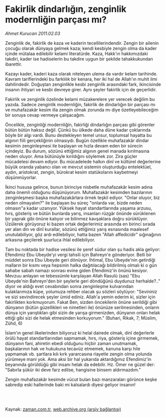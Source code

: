 # Fakirlik dindarlığın, zenginlik modernliğin parçası mı?

*Ahmet Kurucan 2011.02.03*

<td class="columnist-detail">
<p>Zenginlik de, fakirlik de kaza ve kaderin tecellilerindendir. Zengin bir ailenin çocuğu olarak dünyaya gelmek kaza; kendi kesbiyle zengin olma da kader içinde mütalaa edilebilir kelami literatürde. Kaza, Hakk'ın hakkımızdaki takdiri, kader ise hadiselerin bu takdire uygun bir şekilde tahakkukundan ibarettir.</p>
<p>
<div id="haberMetinDiv">
<p> Kazayı kader, kaderi kaza olarak niteleyen ulema da vardır kelam tarihinde. Kavram tariflerindeki bu farklılık bir kenara, her iki hal de Allah'ın muhit ilmi dahilindedir. Doğuştan zenginlikle kesbi zenginlik arasındaki fark, ikincisinde insanın ihtiyari ve kesbi devreye girer. Aynı şeyler fakirlik için de geçerlidir.
<p>Fakirlik ve zenginlik özelinde kelami müzakerelere yer verecek değilim bu yazıda. Sadece zenginlik modernliğin, fakirlik de dindarlığın bir parçası mı ve muhafazakâr kesim illa zengin olmak zorunda mı diye özetleyebileceğim bir soruya cevap vermeye çalışacağım.
<p>Öncelikle, zenginliği modernliğin, fakirliği dindarlığın parçası gibi görenler bütün bütün haksız değil. Çünkü bu ülkede daha düne kadar çoklarında böyle bir algı vardı. Bunu destekleyen temel unsur, toplumsal hayatta bu algının fiili gerçekliğinin olmasıydı. Bugün özellikle muhafazakâr dindar kesimin zenginleşmesi ile başlayan ve hızla devam eden bir sürecin içindeyiz. Bu durum, sözünü ettiğimiz algının genel manada kırılmasına neden oluyor. Ama bütünüyle kırıldığını söylemek zor. Zira güçler mücadelesi devam ediyor. Bu mücadelede halkın dinî ve kültürel değerlerine büyük oranda yabancı olan ve mevcut sistemin oluşturduğu entelektüel, aydın, aristokrat, zengin, bürokrat kesim statükolarını kaybetmeyi düşünmüyorlar.
<p>İkinci hususa gelince, bunun birinciye nisbetle muhafazakâr kesim adına daha önemli olduğunu düşünüyorum. Muhafazakâr kesimden bazılarının zenginleşmesi başka muhafazakârlara örnek teşkil ediyor. "Onlar oluyor, biz neden olmayalım?" ile başlayan bu süreç "onlarda var, bizde neden olmasın"a kadar uzanıyor. Yüksek hayat standartlarında yaşama arzusu, hırs, gösteriş ve bütün bunlarda yarış, insanları rüzgâr önünde sürüklenen bir yaprak gibi önüne katıyor ve bilinmez kavşaklara doğru sürüklüyor. Üzülerek görüyoruz ki bazen ortak değerlerimiz arasında en birinci sırada yer alan din ve dinî kurallar, sözünü ettiğimiz yarış esnasında maalesef unutulabiliyor, göz ardı edilebiliyor, hatta bazen "Allah affedicidir" sığınağının arkasına geçilerek şuurluca ihlal edilebiliyor.
<p>Tam bu noktada bir hadise vesilesi ile şeref südur olan şu hadis akla geliyor: Efendimiz Ebu Ubeyde'yi vergi tahsili için Bahreyn'e gönderiyor. Belli bir müddet sonra Ebu Ubeyde geri dönüyor. İhtimal, Ebu Ubeyde'nin getirdiği malların bir kısmı veya hepsinin halka dağıtılacağı bildirilmiş olmalı ki o gün sahabe sabah namazı sonrası evine giden Efendimiz'in önünü kesiyor. Mevzuu anlayan ve tebessümle karşılayan Allah Rasulü (sas) "Ebu Ubeyde'nin Bahreyn'den bir şeylerle geri döndüğünü duydunuz herhalde?.." diyor ve aldığı evet cevabından sonra zenginleşme kulvarından kulaklarımıza küpe, yolumuza rehber olacak şu sözleri söylüyor: "Sevininiz ve sizi sevindirecek şeyler ümid ediniz. Allah'a yemin ederim ki, sizler için fakirlikten korkmuyorum. Fakat Ben, sizden öncekilerin önüne serildiği gibi dünyanın (bütün güzellikleri ve nimetleri ile) önünüze serilmesinden, onların dünya için yarıştıkları gibi sizin de yarışa girmenizden, dünyanın onları helak ettiği gibi sizi de helak etmesinden korkuyorum." (Buhari, Rikak, 7; Müslim, Zühd, 6)
<p>İslam'ın genel ilkelerinden biliyoruz ki helal dairede olmak, dinî değerlerle örülü hayat standartlarından sapmamak, hırs, riya, gösteriş içine girmemek, dünyanın fani, ahiretin ebedi olduğunu hiçbir zaman unutmamak, başkalarının hak ve hukukuna tecavüz etmemek, kanuna karşı hile yapmamak vb. şartlara kılı kırk yararcasına riayetle zengin olma yolunda yürümeye mani yok. Ama aksi bir hal yukarıda aktardığımız Efendimiz'in beyanında görüldüğü gibi insanı helak da edebilir. Hz. Ömer ne güzel der: "Sabırla şükür iki deve farz edilse, hangisine binsem aldırmazdım."
<p>Zengin muhafazakâr kesimde vücut bulan bazı manzaraları görünce keşke sabredip eski hallerinde baki mi kalsalardı diyesi geliyor insanın! </p></p></p></p></p></p></p></div>
</p>


<p><br>
		 </br></p></td>

Kaynak: [zaman.com.tr](http://zaman.com.tr/yazar.do?yazino=1088243), [web.archive.org (arşiv bağlantısı)](http://web.archive.org/web/20110416041443/http://www.zaman.com.tr:80/yazar.do?yazino=1088243)
